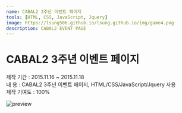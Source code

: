 ```yaml
---
name: CABAL2 3주년 이벤트 페이지
tools: [HTML, CSS, JavaScript, Jquery]
image: https://lsung506.github.io/lsung.github.io/img/game4.png
description: CABAL2 EVENT PAGE
---
```


# CABAL2 3주년 이벤트 페이지

제작 기간 : 2015.11.16 ~ 2015.11.18<br/>
내 용 : CABAL2 3주년 이벤트 페이지, HTML/CSS/JavaScript/Jquery 사용<br/>
제작 기여도 : 100%

![preview](https://lsung506.github.io/lsung.github.io/img/game4.jpg)
